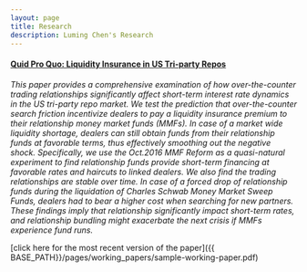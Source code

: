 ```yaml
---
layout: page
title: Research
description: Luming Chen's Research
---
```




#### <u>Quid Pro Quo: Liquidity Insurance in US Tri-party Repos</u>
*This paper provides a comprehensive examination of how over-the-counter trading relationships significantly affect short-term interest rate dynamics in the US tri-party repo market. We test the prediction that over-the-counter search friction incentivize dealers to pay a liquidity insurance premium to their relationship money market funds (MMFs). In case of a market wide liquidity shortage, dealers can still obtain funds from their relationship funds at favorable terms, thus effectively smoothing out the negative shock. Specifically, we use the Oct.2016 MMF Reform as a quasi-natural experiment to find relationship funds provide short-term financing at favorable rates and haircuts to linked dealers. We also find the trading relationships are stable over time. In case of a forced drop of relationship funds during the liquidation of Charles Schwab Money Market Sweep Funds, dealers had to bear a higher cost when searching for new partners. These findings imply that relationship significantly impact short-term rates, and relationship bundling might exacerbate the next crisis if MMFs experience fund runs.*

[click here for the most recent version of the paper]({{ BASE_PATH}}/pages/working_papers/sample-working-paper.pdf)


<!-- Note: this is how to write a comment in HTML. Everything in here won't show up on your webpage.-->

<!--
To increase the size of the title, use fewer # in front of the paper title.
To decrease the size of the title, use more #. 
To remove the italics, remove the * before and after the description
To remove the underline from the title, remove the <u> tags (<u> and </u>)
-->
